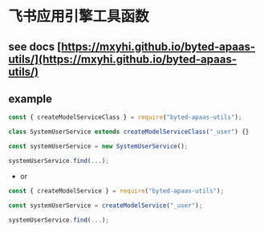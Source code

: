 # 飞书应用引擎工具函数

## see docs [https://mxyhi.github.io/byted-apaas-utils/](https://mxyhi.github.io/byted-apaas-utils/)

## example

```js
const { createModelServiceClass } = require("byted-apaas-utils");

class SystemUserService extends createModelServiceClass("_user") {}

const systemUserService = new SystemUserService();

systemUserService.find(...);
```

- or

```js
const { createModelService } = require("byted-apaas-utils");

const systemUserService = createModelService("_user");

systemUserService.find(...);
```
